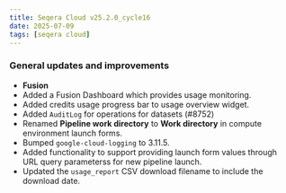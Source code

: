 ```yaml
---
title: Seqera Cloud v25.2.0_cycle16
date: 2025-07-09
tags: [seqera cloud]
---
```


### General updates and improvements

- **Fusion**
 - Added a Fusion Dashboard which provides usage monitoring.
- Added credits usage progress bar to usage overview widget.
- Added `AuditLog` for operations for datasets (#8752)
- Renamed **Pipeline work directory** to **Work directory** in compute environment launch forms.
- Bumped `google-cloud-logging` to 3.11.5.
- Added functionality to support providing launch form values through URL query parameterss for new pipeline launch.
- Updated the `usage_report` CSV download filename to include the download date.



